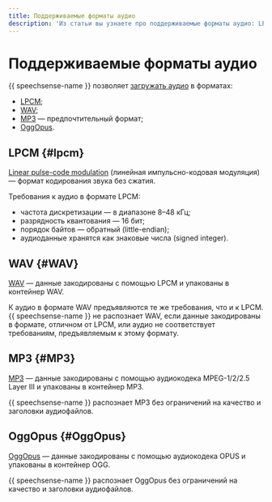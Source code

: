 ```yaml
---
title: Поддерживаемые форматы аудио
description: 'Из статьи вы узнаете про поддерживаемые форматы аудио: LPCM, WAV, MP3 и OggOpus.'
---
```


# Поддерживаемые форматы аудио

{{ speechsense-name }} позволяет [загружать аудио](../operations/data/upload-data.md) в форматах:

* [LPCM](#lpcm);
* [WAV](#WAV);
* [MP3](#MP3) — предпочтительный формат;
* [OggOpus](#OggOpus).

## LPCM {#lpcm}

[Linear pulse-code modulation](https://ru.wikipedia.org/wiki/Импульсно-кодовая_модуляция) (линейная импульсно-кодовая модуляция) — формат кодирования звука без сжатия.

Требования к аудио в формате LPCM:

* частота дискретизации — в диапазоне 8–48 кГц;
* разрядность квантования — 16 бит;
* порядок байтов — обратный (little-endian);
* аудиоданные хранятся как знаковые числа (signed integer).

## WAV {#WAV}

[WAV](https://ru.wikipedia.org/wiki/WAV) — данные закодированы с помощью LPCM и упакованы в контейнер WAV.

К аудио в формате WAV предъявляются те же требования, что и к LPCM. {{ speechsense-name }} не распознает WAV, если данные закодированы в формате, отличном от LPCM, или аудио не соответствует требованиям, предъявляемым к этому формату.

## MP3 {#MP3}

[MP3](https://ru.wikipedia.org/wiki/MP3) — данные закодированы с помощью аудиокодека MPEG-1/2/2.5 Layer III и упакованы в контейнер MP3.

{{ speechsense-name }} распознает MP3 без ограничений на качество и заголовки аудиофайлов.

## OggOpus {#OggOpus}

[OggOpus](https://wiki.xiph.org/OggOpus) — данные закодированы с помощью аудиокодека OPUS и упакованы в контейнер OGG.

{{ speechsense-name }} распознает OggOpus без ограничений на качество и заголовки аудиофайлов.